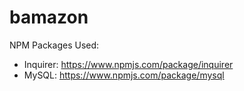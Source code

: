 # bamazon

NPM Packages Used:
- Inquirer: https://www.npmjs.com/package/inquirer
- MySQL: https://www.npmjs.com/package/mysql
